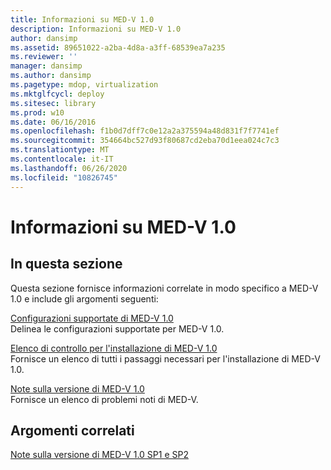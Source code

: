 ```yaml
---
title: Informazioni su MED-V 1.0
description: Informazioni su MED-V 1.0
author: dansimp
ms.assetid: 89651022-a2ba-4d8a-a3ff-68539ea7a235
ms.reviewer: ''
manager: dansimp
ms.author: dansimp
ms.pagetype: mdop, virtualization
ms.mktglfcycl: deploy
ms.sitesec: library
ms.prod: w10
ms.date: 06/16/2016
ms.openlocfilehash: f1b0d7dff7c0e12a2a375594a48d831f7f7741ef
ms.sourcegitcommit: 354664bc527d93f80687cd2eba70d1eea024c7c3
ms.translationtype: MT
ms.contentlocale: it-IT
ms.lasthandoff: 06/26/2020
ms.locfileid: "10826745"
---
```

# Informazioni su MED-V 1.0


## In questa sezione


Questa sezione fornisce informazioni correlate in modo specifico a MED-V 1.0 e include gli argomenti seguenti:

<a href="" id="med-v-1-0-supported-configurations"></a>[Configurazioni supportate di MED-V 1.0](med-v-10-supported-configurationsmedv-10.md)  
Delinea le configurazioni supportate per MED-V 1.0.

<a href="" id="med-v-1-0-installation-checklist"></a>[Elenco di controllo per l'installazione di MED-V 1.0](med-v-10-installation-checklist.md)  
Fornisce un elenco di tutti i passaggi necessari per l'installazione di MED-V 1.0.

<a href="" id="med-v-1-0-release-notes"></a>[Note sulla versione di MED-V 1.0](med-v-10-release-notesmedv-10.md)  
Fornisce un elenco di problemi noti di MED-V.

## Argomenti correlati


[Note sulla versione di MED-V 1.0 SP1 e SP2](med-v-10-sp1-and-sp2-release-notesmedv-10-sp1.md)

 

 





